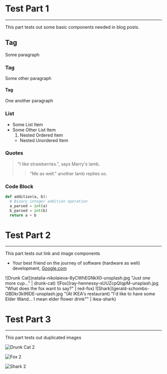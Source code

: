 # Test Part 1
---
This part tests out some basic components needed in blog posts.

## <h2> Tag
Some paragraph
### <h3> Tag
Some other paragraph
#### <h4> Tag
One another paragraph

### List
 - Some List Item
 - Some Other List Item
   1. Nested Ordered Item
    - Nested Unordered Item

### Quotes
> "I like strawberries.", says Marry's lamb.
>> "Me as well." another lamb replies so.

### Code Block
```python
def addition(a, b):
  # Binary integer addition operation
  a_parsed = int(a)
  b_parsed = int(b)
  return a + b
```


# Test Part 2
---
This part tests out link and image components

 - Your best friend on the journey of software (hardware as well) development, [Google.com](https://google.com)

![Drunk Cat](natalia-nikolaieva-8yCWhEGNkX0-unsplash.jpg "Just one more cup..." | drunk-cat)
![Fox](ray-hennessy-xUUZcpQlqpM-unsplash.jpg "What does the fox want to say?" | red-fox)
![Shark](gerald-schombs-GBDkr3k96DE-unsplash.jpg "(At IKEA's restaurant) \"I'd like to have some Elder Wand... I mean elder flower drink\"" | ikea-shark)

# Test Part 3
---
This part tests out duplicated images

![Drunk Cat 2](natalia-nikolaieva-8yCWhEGNkX0-unsplash.jpg "(Hiccup)")

![Fox 2](ray-hennessy-xUUZcpQlqpM-unsplash.jpg "Hmm I see a fox loaf sandwich")

![Shark 2][ikea-shark]

[ikea-shark]: gerald-schombs-GBDkr3k96DE-unsplash.jpg "(At IKEA's restaurant) \"May I order kid's meal?\""